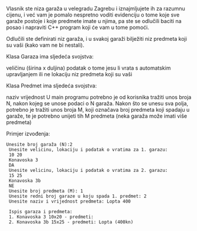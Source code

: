 Vlasnik ste niza garaža u velegradu Zagrebu i iznajmljujete ih za razumnu cijenu, i već vam je pomalo nespretno voditi evidenciju o tome koje sve garaže postoje i koje predmete imate u njima, pa ste se odlučili baciti na posao i napraviti C++ program koji će vam u tome pomoći.

Odlučili ste definirati niz garaža, i u svakoj garaži bilježiti niz predmeta koji su vaši (kako vam ne bi nestali).

Klasa Garaza ima sljedeća svojstva:

veličinu (širina x duljina)
podatak o tome jesu li vrata s automatskim upravljanjem ili ne
lokaciju
niz predmeta koji su vaši


Klasa Predmet ima sljedeća svojstva:

naziv
vrijednost
U main programu potrebno je od korisnika tražiti unos broja N, nakon kojeg se unose podaci o N garaža. Nakon što se unesu sva polja, potrebno je tražiti unos broja M, koji označava broj predmeta koji spadaju u garaže, te je potrebno unijeti tih M predmeta (neka garaža može imati više predmeta)

Primjer izvođenja:
```
Unesite broj garaža (N):2
 Unesite velicinu, lokaciju i podatak o vratima za 1. garazu:
 10 20
 Konavoska 3
 DA
 Unesite velicinu, lokaciju i podatak o vratima za 2. garazu:
 15 25
 Konavoska 3b
 NE
 Unesite broj predmeta (M): 1
 Unesite redni broj garaze u koju spada 1. predmet: 2
 Unesite naziv i vrijednost predmeta: Lopta 400
 
 Ispis garaza i predmeta:
 1. Konavoska 3 10x20 - predmeti:
 2. Konavoska 3b 15x25 - predmeti: Lopta (400kn)
